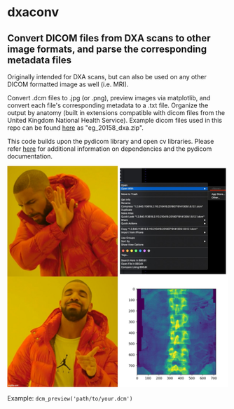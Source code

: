 # dxaconv
## Convert DICOM files from DXA scans to other image formats, and parse the corresponding metadata files

Originally intended for DXA scans, but can also be used on any other DICOM formatted image as well (i.e. MRI).

Convert .dcm files to .jpg (or .png), preview images via matplotlib, and convert each file's corresponding metadata to a .txt file. Organize the output by anatomy (built in extensions compatible with dicom files from the United Kingdom National Health Service). Example dicom files used in this repo can be found [here](https://biobank.ctsu.ox.ac.uk/crystal/field.cgi?id=20158) as "eg_20158_dxa.zip".

This code builds upon the pydicom library and open cv libraries. Please refer [here](https://pydicom.github.io/pydicom/0.9/pydicom_user_guide.html) for additional information on dependencies and the pydicom documentation.

![](img/readme_example.jpg)

Example: 
`dcm_preview('path/to/your.dcm')`
